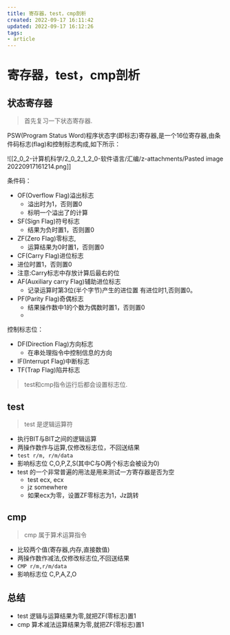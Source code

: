 ```yaml
---
title: 寄存器，test，cmp剖析
created: 2022-09-17 16:11:42
updated: 2022-09-17 16:12:26
tags: 
- article
---
```

# 寄存器，test，cmp剖析

## 状态寄存器

> 首先复习一下状态寄存器.

PSW(Program Status Word)程序状态字(即标志)寄存器,是一个16位寄存器,由条件码标志(flag)和控制标志构成,如下所示：  

![[2_0_2-计算机科学/2_0_2_1_2_0-软件语言/汇编/z-attachments/Pasted image 20220917161214.png]]

条件码：  
- OF(Overflow Flag)溢出标志
    - 溢出时为1，否则置0
    - 标明一个溢出了的计算
- SF(Sign Flag)符号标志
    - 结果为负时置1，否则置0
- ZF(Zero Flag)零标志,
    - 运算结果为0时置1，否则置0
- CF(Carry Flag)进位标志
- 进位时置1，否则置0
- 注意:Carry标志中存放计算后最右的位
- AF(Auxiliary carry Flag)辅助进位标志
    - 记录运算时第3位(半个字节)产生的进位置
    有进位时1,否则置0。
- PF(Parity Flag)奇偶标志
    - 结果操作数中1的个数为偶数时置1，否则置0  
    - 
控制标志位：  
- DF(Direction Flag)方向标志
    - 在串处理指令中控制信息的方向
- IF(Interrupt Flag)中断标志
- TF(Trap Flag)陷井标志  

> test和cmp指令运行后都会设置标志位.

## test

> test 是逻辑运算符

- 执行BIT与BIT之间的逻辑运算
- 两操作数作与运算,仅修改标志位，不回送结果
- `test r/m, r/m/data`
- 影响标志位 C,O,P,Z,S(其中C与O两个标志会被设为0)
- test 的一个非常普遍的用法是用来测试一方寄存器是否为空
    - test ecx, ecx
    - jz somewhere
    - 如果ecx为零，设置ZF零标志为1，Jz跳转

## cmp

> cmp 属于算术运算指令

- 比较两个值(寄存器,内存,直接数值)
- 两操作数作减法,仅修改标志位,不回送结果
- `CMP r/m,r/m/data`
- 影响标志位 C,P,A,Z,O

## 总结

- test 逻辑与运算结果为零,就把ZF(零标志)置1
- cmp 算术减法运算结果为零,就把ZF(零标志)置1